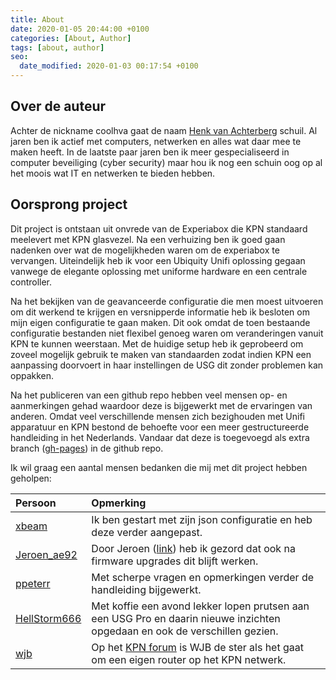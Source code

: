 ```yaml
---
title: About
date: 2020-01-05 20:44:00 +0100
categories: [About, Author]
tags: [about, author]
seo:
  date_modified: 2020-01-03 00:17:54 +0100
---
```


## Over de auteur

Achter de nickname coolhva gaat de naam [Henk van Achterberg](https://www.linkedin.com/in/henkva/) schuil. Al jaren ben ik actief met computers, netwerken en alles wat daar mee te maken heeft. In de laatste paar jaren ben ik meer gespecialiseerd in computer beveiliging (cyber security) maar hou ik nog een schuin oog op al het moois wat IT en netwerken te bieden hebben.

## Oorsprong project

Dit project is ontstaan uit onvrede van de Experiabox die KPN standaard meelevert met KPN glasvezel. Na een verhuizing ben ik goed gaan nadenken over wat de mogelijkheden waren om de experiabox te vervangen. Uiteindelijk heb ik voor een Ubiquity Unifi oplossing gegaan vanwege de elegante oplossing met uniforme hardware en een centrale controller.

Na het bekijken van de geavanceerde configuratie die men moest uitvoeren om dit werkend te krijgen en versnipperde informatie heb ik besloten om mijn eigen configuratie te gaan maken. Dit ook omdat de toen bestaande configuratie bestanden niet flexibel genoeg waren om veranderingen vanuit KPN te kunnen weerstaan. Met de huidige setup heb ik geprobeerd om zoveel mogelijk gebruik te maken van standaarden zodat indien KPN een aanpassing doorvoert in haar instellingen de USG dit zonder problemen kan oppakken.

Na het publiceren van een github repo hebben veel mensen op- en aanmerkingen gehad waardoor deze is bijgewerkt met de ervaringen van anderen. Omdat veel verschillende mensen zich bezighouden met Unifi apparatuur en KPN bestond de behoefte voor een meer gestructureerde handleiding in het Nederlands. Vandaar dat deze is toegevoegd als extra branch ([gh-pages](https://github.com/coolhva/usg-kpn-ftth/tree/gh-pages)) in de github repo.

Ik wil graag een aantal mensen bedanken die mij met dit project hebben geholpen:

|Persoon|Opmerking|
|:--|:---|
|[xbeam](https://tweakers.net/gallery/51162)|Ik ben gestart met zijn json configuratie en heb deze verder aangepast.|
|[Jeroen_ae92](https://tweakers.net/gallery/456650)|Door Jeroen ([link](https://gathering.tweakers.net/forum/list_message/57029857#57029857)) heb ik gezord dat ook na firmware upgrades dit blijft werken.|
|[ppeterr](https://tweakers.net/gallery/264646)|Met scherpe vragen en opmerkingen verder de handleiding bijgewerkt.|
|[HellStorm666](https://tweakers.net/gallery/215244)|Met koffie een avond lekker lopen prutsen aan een USG Pro en daarin nieuwe inzichten opgedaan en ook de verschillen gezien.|
|[wjb](https://forum.kpn.com/members/wjb-73232)|Op het [KPN forum](https://forum.kpn.com/thuisnetwerk-72/gebruik-een-eigen-router-i-p-v-de-experia-box-458609) is WJB de ster als het gaat om een eigen router op het KPN netwerk.|